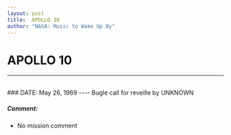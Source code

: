 ```yaml
---
layout: post
title:  APOLLO 10
author: "NASA: Music to Wake Up By"
---
```


# APOLLO 10
----
<br/>
### DATE: May 26, 1969
----
Bugle call for reveille by UNKNOWN

##### Comment:
* No mission comment
